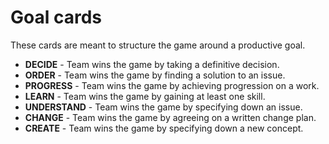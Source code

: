 # Goal cards
These cards are meant to structure the game around a productive goal.  

* **DECIDE** - Team wins the game by taking a definitive decision.
* **ORDER** - Team wins the game by finding a solution to an issue.
* **PROGRESS** - Team wins the game by achieving progression on a work.
* **LEARN** - Team wins the game by gaining at least one skill.
* **UNDERSTAND** - Team wins the game by specifying down an issue.
* **CHANGE** - Team wins the game by agreeing on a written change plan.
* **CREATE** - Team wins the game by specifying down a new concept.
